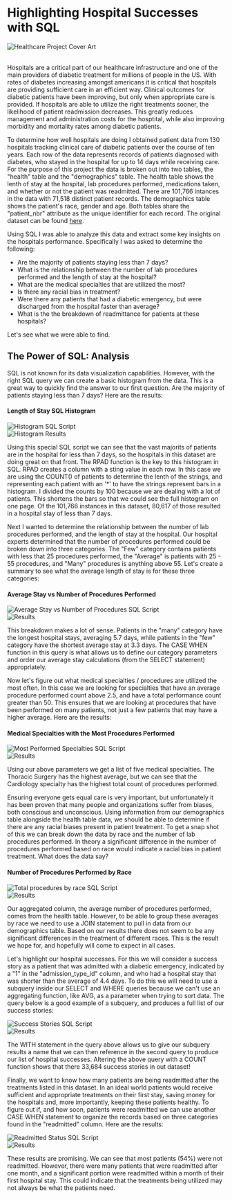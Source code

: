 # Highlighting Hospital Successes with SQL

![Healthcare Project Cover Art](hospital.png) <br><br>

Hospitals are a critical part of our healthcare infrastructure and one of the main providers of diabetic treatment for millions of people in the US. With rates of diabetes increasing amongst americans it is critical that hospitals are providing sufficient care in an efficient way. Clinical outcomes for diabetic patients have been improving, but only when appropriate care is provided. If hospitals are able to utilize the right treatments sooner, the likelihood of patient readmission decreases. This greatly reduces management and administration costs for the hosptital, while also improving morbidity and mortality rates among diabetic patients. <br>

To determine how well hospitals are doing I obtained patient data from 130 hospitals tracking clinical care of diabetic patients over the course of ten years. Each row of the data represents records of patients diagnosed with diabetes, who stayed in the hospital for up to 14 days while receiving care. For the purpose of this project the data is broken out into two tables, the "health" table and the "demographics" table. The health table shows the lenth of stay at the hospital, lab procedures performed, medications taken, and whether or not the patient was readmitted. There are 101,766 intances in the data with 71,518 distinct patient records. The demographics table shows the patient's race, gender and age. Both tables share the "patient_nbr" attribute as the unique identifier for each record. The original dataset can be found [here](https://www.kaggle.com/code/iabhishekofficial/prediction-on-hospital-readmission/notebook). <br>

Using SQL I was able to analyze this data and extract some key insights on the hospitals performance. Specifically I was asked to determine the following: <br>

- Are the majority of patients staying less than 7 days?
- What is the relationship between the number of lab procedures performed and the length of stay at the hospital?
- What are the medical specialties that are utilized the most?
- Is there any racial bias in treatment?
- Were there any patients that had a diabetic emergency, but were discharged from the hospital faster than average?
- What is the the breakdown of readmittance for patients at these hospitals? <br>

Let's see what we were able to find.

## The Power of SQL: Analysis

SQL is not known for its data visualization capabilities. However, with the right SQL query we can create a basic histogram from the data. This is a great way to quickly find the answer to our first question. Are the majority of patients staying less than 7 days? Here are the results: <br>

#### Length of Stay SQL Histogram
![Histogram SQL Script](sqlhistogram.png)<br>
![Histogram Results](histogram.png)<br>

Using this special SQL script we can see that the vast majorits of patients are in the hospital for less than 7 days, so the hospitals in this dataset are doing great on that front. The RPAD function is the key to this histogram in SQL. RPAD creates a column with a sting value in each row. In this case we are using the COUNT() of patients to determine the lenth of the strings, and representing each patient with an '*' to have the strings represent bars in a histogram. I divided the counts by 100 because we are dealing with a lot of patients. This shortens the bars so that we could see the full histogram on one page. Of the 101,766 instances in this dataset, 80,617 of those resulted in a hospital stay of less than 7 days. <br>

Next I wanted to determine the relationship between the number of lab procedures performed, and the length of stay at the hospital. Our hospital experts determined that the number of procedures performed could be broken down into three categories. The "Few" category contains patients with less that 25 procedures performed, the "Average" is patients with 25 - 55 procedures, and "Many" procedures is anything above 55. Let's create a summary to see what the average length of stay is for these three categories: <br>

#### Average Stay vs Number of Procedures Performed
![Average Stay vs Number of Procedures SQL Script](procedures_vs_time.png)<br>
![Results](timevsproc.png)<br>

This breakdown makes a lot of sense. Patients in the "many" category have the longest hospital stays, averaging 5.7 days, while patients in the "few" category have the shortest average stay at 3.3 days. The CASE WHEN function in this query is what allows us to define our category parameters and order our average stay calculations (from the SELECT statement) appropriately.<br>

Now let's figure out what medical specialties / procedures are utilized the most often. In this case we are looking for specialties that have an average procedure performed count above 2.5, and have a total performance count greater than 50. This ensures that we are looking at procedures that have been performed on many patients, not just a few patients that may have a higher average. Here are the results: <br>

#### Medical Specialties with the Most Procedures Performed
![Most Performed Specialties SQL Script](most_procedures.png)<br>
![Results](mostproc.png)<br>

Using our above parameters we get a list of five medical specialties. The Thoracic Surgery has the highest average, but we can see that the Cardiology specialty has the highest total count of procedures performed. <br>

Ensuring everyone gets equal care is very important, but unfortunately it has been proven that many people and organizations suffer from biases, both conscious and unconscious. Using information from our demographics table alongside the health table data, we should be able to determine if there are any racial biases present in patient treatment. To get a snap shot of this we can break down the data by race and the number of lab procedures performed. In theory a significant difference in the number of procedures performed based on race would indicate a racial bias in patient treatment. What does the data say?

#### Number of Procedures Performed by Race
![Total procedures by race SQL Script](race_breakdown.png)<br>
![Results](race.png)<br>

Our aggregated column, the average number of procedures performed, comes from the health table. However, to be able to group these averages by race we need to use a JOIN statement to pull in data from our demographics table. Based on our results there does not seem to be any significant differences in the treatment of different races. This is the result we hope for, and hopefully will come to expect in all cases. <br>

Let's highlight our hospital successes. For this we will consider a success story as a patient that was admitted with a diabetic emergency, indicated by a "1" in the "admission_type_id" column, and who had a hospital stay that was shorter than the average of 4.4 days. To do this we will need to use a subquery inside our SELECT and WHERE queries because we can't use an aggregating function, like AVG, as a parameter when trying to sort data. The query below is a good example of a subquery, and produces a full list of our success stories:

![Success Stories SQL Script](emergency_successes.png)<br>
![Results](successes.png)<br>

The WITH statement in the query above allows us to give our subquery results a name that we can then reference in the second query to produce our list of hospital successes. Altering the above query with a COUNT function shows that there 33,684 success stories in out dataset! 

Finally, we want to know how many patients are being readmitted after the treatments listed in this dataset. In an ideal world patients would receive sufficient and appropriate treatments on their first stay, saving money for the hospitals and, more importantly, keeping these patients healthy. To figure out if, and how soon, patients were readmitted we can use another CASE WHEN statement to organize the records based on three categories found in the "readmitted" column. Here are the results:

![Readmitted Status SQL Script](readmit_status.png)<br>
![Results](readmit.png)<br>

These results are promising. We can see that most patients (54%) were not readmitted. However, there were many patients that were readmitted after one month, and a significant portion were readmitted within a month of their first hospital stay. This could indicate that the treatments being utilized may not always be what the patients need. 
